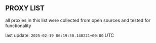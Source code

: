 ## PROXY LIST

all proxies in this list were collected from open sources and tested for functionality

last update: `2025-02-19 06:19:50.148221+00:00` UTC
